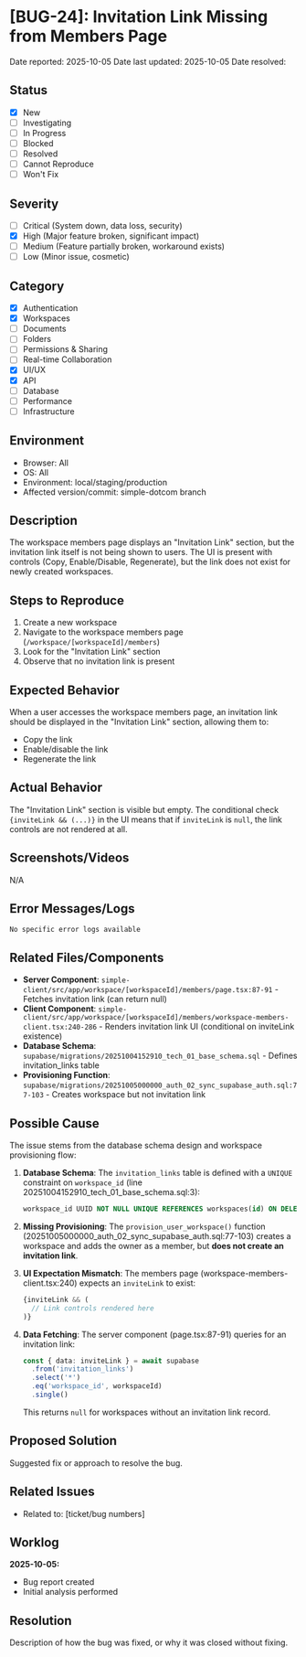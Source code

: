 # [BUG-24]: Invitation Link Missing from Members Page

Date reported: 2025-10-05
Date last updated: 2025-10-05
Date resolved:

## Status

- [x] New
- [ ] Investigating
- [ ] In Progress
- [ ] Blocked
- [ ] Resolved
- [ ] Cannot Reproduce
- [ ] Won't Fix

## Severity

- [ ] Critical (System down, data loss, security)
- [x] High (Major feature broken, significant impact)
- [ ] Medium (Feature partially broken, workaround exists)
- [ ] Low (Minor issue, cosmetic)

## Category

- [x] Authentication
- [x] Workspaces
- [ ] Documents
- [ ] Folders
- [ ] Permissions & Sharing
- [ ] Real-time Collaboration
- [x] UI/UX
- [x] API
- [ ] Database
- [ ] Performance
- [ ] Infrastructure

## Environment

- Browser: All
- OS: All
- Environment: local/staging/production
- Affected version/commit: simple-dotcom branch

## Description

The workspace members page displays an "Invitation Link" section, but the invitation link itself is not being shown to users. The UI is present with controls (Copy, Enable/Disable, Regenerate), but the link does not exist for newly created workspaces.

## Steps to Reproduce

1. Create a new workspace
2. Navigate to the workspace members page (`/workspace/[workspaceId]/members`)
3. Look for the "Invitation Link" section
4. Observe that no invitation link is present

## Expected Behavior

When a user accesses the workspace members page, an invitation link should be displayed in the "Invitation Link" section, allowing them to:
- Copy the link
- Enable/disable the link
- Regenerate the link

## Actual Behavior

The "Invitation Link" section is visible but empty. The conditional check `{inviteLink && (...)}` in the UI means that if `inviteLink` is `null`, the link controls are not rendered at all.

## Screenshots/Videos

N/A

## Error Messages/Logs

```
No specific error logs available
```

## Related Files/Components

- **Server Component**: `simple-client/src/app/workspace/[workspaceId]/members/page.tsx:87-91` - Fetches invitation link (can return null)
- **Client Component**: `simple-client/src/app/workspace/[workspaceId]/members/workspace-members-client.tsx:240-286` - Renders invitation link UI (conditional on inviteLink existence)
- **Database Schema**: `supabase/migrations/20251004152910_tech_01_base_schema.sql` - Defines invitation_links table
- **Provisioning Function**: `supabase/migrations/20251005000000_auth_02_sync_supabase_auth.sql:77-103` - Creates workspace but not invitation link

## Possible Cause

The issue stems from the database schema design and workspace provisioning flow:

1. **Database Schema**: The `invitation_links` table is defined with a `UNIQUE` constraint on `workspace_id` (line 20251004152910_tech_01_base_schema.sql:3):
   ```sql
   workspace_id UUID NOT NULL UNIQUE REFERENCES workspaces(id) ON DELETE CASCADE
   ```

2. **Missing Provisioning**: The `provision_user_workspace()` function (20251005000000_auth_02_sync_supabase_auth.sql:77-103) creates a workspace and adds the owner as a member, but **does not create an invitation link**.

3. **UI Expectation Mismatch**: The members page (workspace-members-client.tsx:240) expects an `inviteLink` to exist:
   ```typescript
   {inviteLink && (
     // Link controls rendered here
   )}
   ```

4. **Data Fetching**: The server component (page.tsx:87-91) queries for an invitation link:
   ```typescript
   const { data: inviteLink } = await supabase
     .from('invitation_links')
     .select('*')
     .eq('workspace_id', workspaceId)
     .single()
   ```
   This returns `null` for workspaces without an invitation link record.

## Proposed Solution

Suggested fix or approach to resolve the bug.

## Related Issues

- Related to: [ticket/bug numbers]

## Worklog

**2025-10-05:**
- Bug report created
- Initial analysis performed

## Resolution

Description of how the bug was fixed, or why it was closed without fixing.
